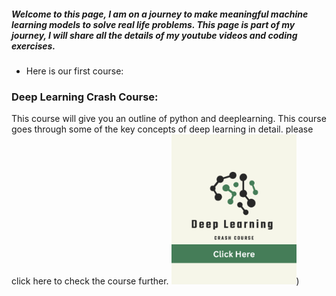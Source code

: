##### Welcome to this page, I am on a journey to make meaningful machine learning models to solve real life problems. This page is part of my journey, I will share all the details of my youtube videos and coding exercises. 

- Here is our first course: 
### Deep Learning Crash Course: 
This course will give you an outline of python and deeplearning. This course goes through some of the key concepts of deep learning in detail. please click here to check the course further. 
[<img alt="alt_text" width="200px" src="https://github.com/sumit-ai-ml/sumit-ai-ml.github.io/blob/main/_layouts/Deep%20Learning.png" />](https://mlshots.live/Deep-Learning-Course/))




